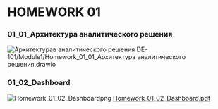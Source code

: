 # HOMEWORK 01
### 01_01_Архитектура аналитического решения
![Архитектурав аналитического решения](https://user-images.githubusercontent.com/111882594/186440907-0cf86cdb-2c18-4cb6-ad59-2b71bc42035c.png)
DE-101/Module1/Homework_01_01_Архитектура аналитического решения.drawio
### 01_02_Dashboard
![Homework_01_02_Dashboardpng](https://user-images.githubusercontent.com/111882594/187073537-a6a98284-89ac-4b7b-859c-fd0e3413890a.png)
[Homework_01_02_Dashboard.pdf](https://github.com/rocstedam/MOMOTOV-ANDREY/files/9439615/Homework_01_02_Dashboard.pdf)
